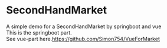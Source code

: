 # SecondHandMarket
A simple demo for a SecondHandMarket by springboot and vue  
This is the springboot part.  
See vue-part here.https://github.com/Simon754/VueForMarket
